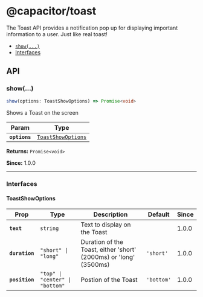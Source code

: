 # @capacitor/toast

The Toast API provides a notification pop up for displaying important information to a user. Just like real toast!

<!--DOCGEN_INDEX_START-->
<div class="docgen docgen-index">

* [`show(...)`](#show)
* [Interfaces](#interfaces)

</div>
<!--DOCGEN_INDEX_END-->

<!--DOCGEN_API_START-->
<!--Update the source file JSDoc comments and rerun docgen to update the docs below-->
<div class="docgen docgen-api">

## API

### show(...)

```typescript
show(options: ToastShowOptions) => Promise<void>
```

Shows a Toast on the screen

| Param         | Type                                                          |
| ------------- | ------------------------------------------------------------- |
| **`options`** | <code><a href="#toastshowoptions">ToastShowOptions</a></code> |

**Returns:** <code>Promise&lt;void&gt;</code>

**Since:** 1.0.0

--------------------


### Interfaces


#### ToastShowOptions

| Prop           | Type                                       | Description                                                       | Default               | Since |
| -------------- | ------------------------------------------ | ----------------------------------------------------------------- | --------------------- | ----- |
| **`text`**     | <code>string</code>                        | Text to display on the Toast                                      |                       | 1.0.0 |
| **`duration`** | <code>"short" \| "long"</code>             | Duration of the Toast, either 'short' (2000ms) or 'long' (3500ms) | <code>'short'</code>  | 1.0.0 |
| **`position`** | <code>"top" \| "center" \| "bottom"</code> | Postion of the Toast                                              | <code>'bottom'</code> | 1.0.0 |

</div>
<!--DOCGEN_API_END-->